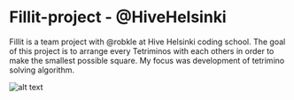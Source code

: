 # Fillit-project - @HiveHelsinki

Fillit is a team project with @robkle at Hive Helsinki coding school. The goal of this project is to arrange every Tetriminos with each others in order to make the smallest possible square. My focus was development of tetrimino solving algorithm.

![alt text](https://user-images.githubusercontent.com/49685048/71586017-4c2aa600-2b21-11ea-922f-9c7942c4c898.png)
